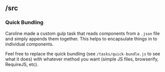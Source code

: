 ## /src

### Quick Bundling

Caroline made a custom gulp task that reads components from a `.json` file and simply appends them together. This helps to encapsulate things in to individual components.

Feel free to replace the quick bundling (see `/tasks/quick-bundle.js` to see what it does) with whatever method you want (simple JS files, browserify, RequireJS, etc).
